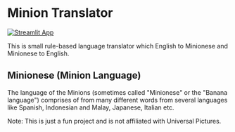 # Minion Translator
[![Streamlit App](https://static.streamlit.io/badges/streamlit_badge_black_white.svg)](https://www.minions.fun)

This is small rule-based language translator which English to Minionese and Minionese to English.

Minionese (Minion Language)
---------------------------
The language of the Minions (sometimes called "Minionese" or the "Banana language") comprises of from many different words from several languages like Spanish, Indonesian and Malay, Japanese, Italian etc.



Note: This is just a fun project and is not  affiliated with Universal Pictures.
